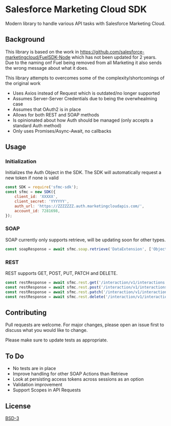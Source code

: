 # Salesforce Marketing Cloud SDK

Modern library to handle various API tasks with Salesforce Marketing Cloud.

## Background

This library is based on the work in https://github.com/salesforce-marketingcloud/FuelSDK-Node which has not been updated for 2 years.
Due to the naming onf Fuel being removed from all Marketing it also sends the wrong message about what it does.

This library attempts to overcomes some of the complexity/shortcomings of the original work

-   Uses Axios instead of Request which is outdated/no longer supported
-   Assumes Server-Server Credentials due to being the overwhealming case
-   Assumes that OAuth2 is in place
-   Allows for both REST and SOAP methods
-   Is opinionated about how Auth should be managed (only accepts a standard Auth method)
-   Only uses Promises/Async-Await, no callbacks

## Usage

### Initialization

Initializes the Auth Object in the SDK.
The SDK will automatically request a new token if none is valid

```javascript
const SDK = require('sfmc-sdk');
const sfmc = new SDK({
    client_id: 'XXXXX',
    client_secret: 'YYYYYY',
    auth_url: 'https://ZZZZZZZ.auth.marketingcloudapis.com/',
    account_id: 7281698,
});
```

### SOAP

SOAP currently only supports retrieve, will be updating soon for other types.

```javascript
const soapResponse = await sfmc.soap.retrieve('DataExtension', ['ObjectID'], {});
```

### REST

REST supports GET, POST, PUT, PATCH and DELETE.

```javascript
const restResponse = await sfmc.rest.get('/interaction/v1/interactions');
const restResponse = await sfmc.rest.post('/interaction/v1/interactions', jsonPayload);
const restResponse = await sfmc.rest.patch('/interaction/v1/interactions/IDHERE', jsonPayload); // PUT ALSO
const restResponse = await sfmc.rest.delete('/interaction/v1/interactions/IDHERE');
```

## Contributing

Pull requests are welcome. For major changes, please open an issue first to discuss what you would like to change.

Please make sure to update tests as appropriate.

## To Do

-   No tests are in place
-   Improve handling for other SOAP Actions than Retrieve
-   Look at persisting access tokens across sessions as an option
-   Validation improvement
-   Support Scopes in API Requests

## License

[BSD-3](https://opensource.org/licenses/BSD-3-Clause)
